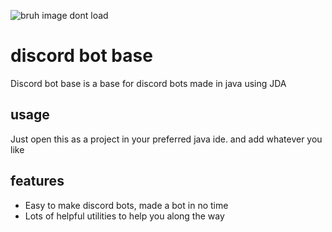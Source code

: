 ![bruh image dont load](https://cdn.worldvectorlogo.com/logos/discord.svg)
# discord bot base
Discord bot base is a base for discord bots made in java using JDA
## usage
Just open this as a project in your preferred java ide. and add whatever you like
## features
* Easy to make discord bots, made a bot in no time
* Lots of helpful utilities to help you along the way